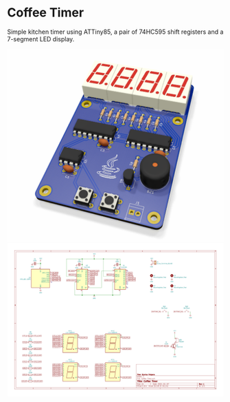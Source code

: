 # Coffee Timer

Simple kitchen timer using ATTiny85, a pair of 74HC595 shift registers and a 7-segment LED display.

![rendering](./docs/render.png)
![schematic](./docs/schematic.png)
